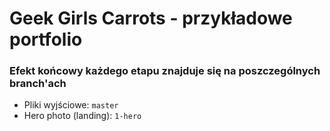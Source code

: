# Geek Girls Carrots - przykładowe portfolio

### Efekt końcowy każdego etapu znajduje się na poszczególnych branch'ach

* Pliki wyjściowe: ```master```
* Hero photo (landing): ```1-hero```

